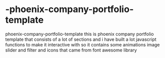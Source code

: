 # -phoenix-company-portfolio-template
phoenix-company-portfolio-template this is phoenix company portfolio template that consists of a lot of sections and i have built a lot javascript functions to make it interactive with so it contains some animations image slider and filter and icons that came from font awesome library
